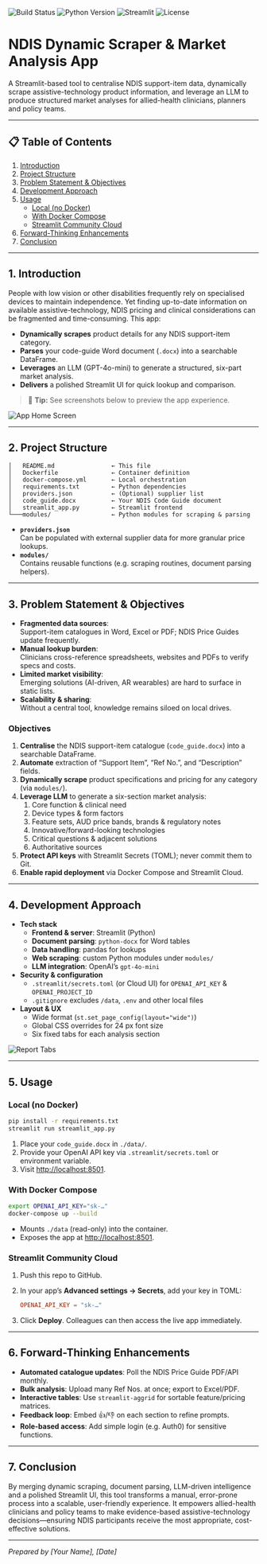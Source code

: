 <!-- Badges -->
![Build Status](https://img.shields.io/github/actions/workflow/status/stu2454/at-market-analysis/ci.yml)
![Python Version](https://img.shields.io/badge/python-3.11-blue)
![Streamlit](https://img.shields.io/badge/streamlit-%3E%3D1.24.0-ff69b4)
![License](https://img.shields.io/github/license/stu2454/at-market-analysis)

# NDIS Dynamic Scraper & Market Analysis App

A Streamlit-based tool to centralise NDIS support-item data, dynamically scrape assistive-technology product information, and leverage an LLM to produce structured market analyses for allied-health clinicians, planners and policy teams.

---

## 📋 Table of Contents

1. [Introduction](#1-introduction)  
2. [Project Structure](#2-project-structure)  
3. [Problem Statement & Objectives](#3-problem-statement--objectives)  
4. [Development Approach](#4-development-approach)  
5. [Usage](#5-usage)  
   - [Local (no Docker)](#local-no-docker)  
   - [With Docker Compose](#with-docker-compose)  
   - [Streamlit Community Cloud](#streamlit-community-cloud)  
6. [Forward-Thinking Enhancements](#6-forward-thinking-enhancements)  
7. [Conclusion](#7-conclusion)  

---

## 1. Introduction

People with low vision or other disabilities frequently rely on specialised devices to maintain independence. Yet finding up-to-date information on available assistive-technology, NDIS pricing and clinical considerations can be fragmented and time-consuming. This app:

- **Dynamically scrapes** product details for any NDIS support-item category.  
- **Parses** your code-guide Word document (`.docx`) into a searchable DataFrame.  
- **Leverages** an LLM (GPT-4o-mini) to generate a structured, six-part market analysis.  
- **Delivers** a polished Streamlit UI for quick lookup and comparison.

> 🚀 **Tip:** See screenshots below to preview the app experience.

![App Home Screen](assets/screenshot_home.png)

---

## 2. Project Structure

```
│   README.md                ← This file  
│   Dockerfile               ← Container definition  
│   docker-compose.yml       ← Local orchestration  
│   requirements.txt         ← Python dependencies  
│   providers.json           ← (Optional) supplier list  
│   code_guide.docx          ← Your NDIS Code Guide document  
│   streamlit_app.py         ← Streamlit frontend  
└───modules/                 ← Python modules for scraping & parsing  
```

- **`providers.json`**  
  Can be populated with external supplier data for more granular price lookups.  
- **`modules/`**  
  Contains reusable functions (e.g. scraping routines, document parsing helpers).

---

## 3. Problem Statement & Objectives

- **Fragmented data sources**:  
  Support-item catalogues in Word, Excel or PDF; NDIS Price Guides update frequently.  
- **Manual lookup burden**:  
  Clinicians cross-reference spreadsheets, websites and PDFs to verify specs and costs.  
- **Limited market visibility**:  
  Emerging solutions (AI-driven, AR wearables) are hard to surface in static lists.  
- **Scalability & sharing**:  
  Without a central tool, knowledge remains siloed on local drives.

### Objectives

1. **Centralise** the NDIS support-item catalogue (`code_guide.docx`) into a searchable DataFrame.  
2. **Automate** extraction of “Support Item”, “Ref No.”, and “Description” fields.  
3. **Dynamically scrape** product specifications and pricing for any category (via `modules/`).  
4. **Leverage LLM** to generate a six-section market analysis:
   1. Core function & clinical need  
   2. Device types & form factors  
   3. Feature sets, AUD price bands, brands & regulatory notes  
   4. Innovative/forward-looking technologies  
   5. Critical questions & adjacent solutions  
   6. Authoritative sources  
5. **Protect API keys** with Streamlit Secrets (TOML); never commit them to Git.  
6. **Enable rapid deployment** via Docker Compose and Streamlit Cloud.

---

## 4. Development Approach

- **Tech stack**  
  - **Frontend & server**: Streamlit (Python)  
  - **Document parsing**: `python-docx` for Word tables  
  - **Data handling**: pandas for lookups  
  - **Web scraping**: custom Python modules under `modules/`  
  - **LLM integration**: OpenAI’s `gpt-4o-mini`  
- **Security & configuration**  
  - `.streamlit/secrets.toml` (or Cloud UI) for `OPENAI_API_KEY` & `OPENAI_PROJECT_ID`  
  - `.gitignore` excludes `/data`, `.env` and other local files  
- **Layout & UX**  
  - Wide format (`st.set_page_config(layout="wide")`)  
  - Global CSS overrides for 24 px font size  
  - Six fixed tabs for each analysis section  

![Report Tabs](assets/screenshot_tabs.png)

---

## 5. Usage

### Local (no Docker)

```bash
pip install -r requirements.txt
streamlit run streamlit_app.py
```

1. Place your `code_guide.docx` in `./data/`.  
2. Provide your OpenAI API key via `.streamlit/secrets.toml` or environment variable.  
3. Visit <http://localhost:8501>.

### With Docker Compose

```bash
export OPENAI_API_KEY="sk-…"
docker-compose up --build
```

- Mounts `./data` (read-only) into the container.  
- Exposes the app at <http://localhost:8501>.

### Streamlit Community Cloud

1. Push this repo to GitHub.  
2. In your app’s **Advanced settings → Secrets**, add your key in TOML:

   ```toml
   OPENAI_API_KEY = "sk-…"
   ```

3. Click **Deploy**. Colleagues can then access the live app immediately.

---

## 6. Forward-Thinking Enhancements

- **Automated catalogue updates**: Poll the NDIS Price Guide PDF/API monthly.  
- **Bulk analysis**: Upload many Ref Nos. at once; export to Excel/PDF.  
- **Interactive tables**: Use `streamlit-aggrid` for sortable feature/pricing matrices.  
- **Feedback loop**: Embed 👍/👎 on each section to refine prompts.  
- **Role-based access**: Add simple login (e.g. Auth0) for sensitive functions.

---

## 7. Conclusion

By merging dynamic scraping, document parsing, LLM-driven intelligence and a polished Streamlit UI, this tool transforms a manual, error-prone process into a scalable, user-friendly experience. It empowers allied-health clinicians and policy teams to make evidence-based assistive-technology decisions—ensuring NDIS participants receive the most appropriate, cost-effective solutions.

---

*Prepared by [Your Name], [Date]*
